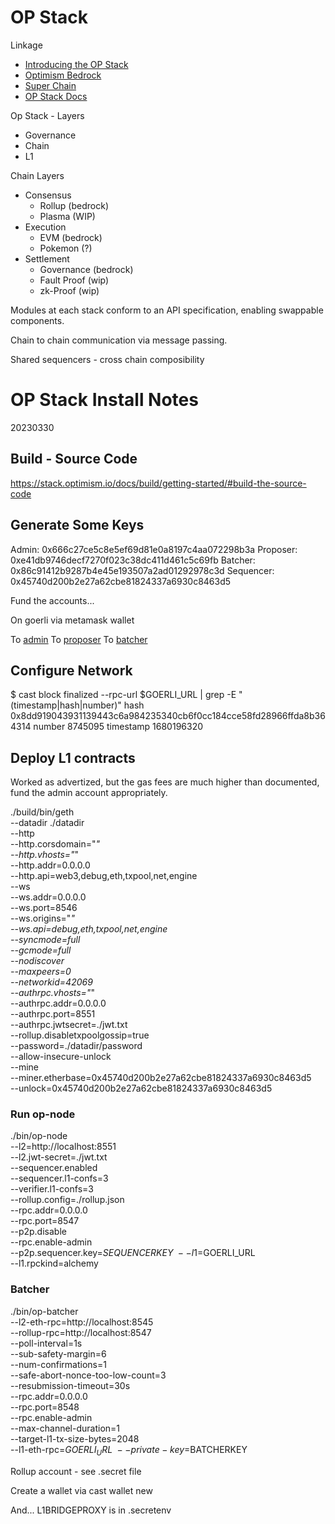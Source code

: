 # OP Stack

Linkage

* [Introducing the OP Stack](https://optimism.mirror.xyz/fLk5UGjZDiXFuvQh6R_HscMQuuY9ABYNF7PI76-qJYs)
* [Optimism Bedrock](https://dev.optimism.io/introducing-optimism-bedrock/)
* [Super Chain](https://optimism.mirror.xyz/2jk3D1Y8-hid8YOCUUa6yXmsyzNCYYyFJP0Nhaey9x0)
* [OP Stack Docs](https://stack.optimism.io/)


Op Stack - Layers

* Governance
* Chain
* L1

Chain Layers

* Consensus
    * Rollup (bedrock)
    * Plasma (WIP)
* Execution
    * EVM (bedrock)
    * Pokemon (?)
* Settlement
    * Governance (bedrock)
    * Fault Proof (wip)
    * zk-Proof (wip)


Modules at each stack conform to an API specification, enabling swappable components.

Chain to chain communication via message passing.

Shared sequencers - cross chain composibility


# OP Stack Install Notes

20230330

## Build - Source Code

https://stack.optimism.io/docs/build/getting-started/#build-the-source-code

## Generate Some Keys

Admin: 0x666c27ce5c8e5ef69d81e0a8197c4aa072298b3a
Proposer: 0xe41db9746decf7270f023c38dc411d461c5c69fb
Batcher: 0x86c91412b9287b4e45e193507a2ad01292978c3d
Sequencer: 0x45740d200b2e27a62cbe81824337a6930c8463d5
 


Fund the accounts...

On goerli via metamask wallet

To [admin](https://goerli.etherscan.io/tx/0x61d5cde449200719f09fa41bffcb5e8949062d0da4e96e10369d661abb29ca99)
To [proposer](https://goerli.etherscan.io/tx/0xb380f6bbd4c86cfa42b01563e9fca269979842144f6214a4e403a20d7e42780f)
To [batcher](https://goerli.etherscan.io/tx/0x127db084bb4e2083148a17e8fb0f3538da62705668a29df280e0bd8244db551e)

## Configure Network

$ cast block finalized --rpc-url $GOERLI_URL | grep -E "(timestamp|hash|number)"
hash                 0x8dd919043931139443c6a984235340cb6f0cc184cce58fd28966ffda8b364314
number               8745095
timestamp            1680196320

## Deploy L1 contracts

Worked as advertized, but the gas fees are much higher than documented, fund the admin account appropriately.

./build/bin/geth \
	--datadir ./datadir \
	--http \
	--http.corsdomain="*" \
	--http.vhosts="*" \
	--http.addr=0.0.0.0 \
	--http.api=web3,debug,eth,txpool,net,engine \
	--ws \
	--ws.addr=0.0.0.0 \
	--ws.port=8546 \
	--ws.origins="*" \
	--ws.api=debug,eth,txpool,net,engine \
	--syncmode=full \
	--gcmode=full \
	--nodiscover \
	--maxpeers=0 \
	--networkid=42069 \
	--authrpc.vhosts="*" \
	--authrpc.addr=0.0.0.0 \
	--authrpc.port=8551 \
	--authrpc.jwtsecret=./jwt.txt \
	--rollup.disabletxpoolgossip=true \
	--password=./datadir/password \
	--allow-insecure-unlock \
	--mine \
	--miner.etherbase=0x45740d200b2e27a62cbe81824337a6930c8463d5 \
	--unlock=0x45740d200b2e27a62cbe81824337a6930c8463d5


### Run op-node

./bin/op-node \
	--l2=http://localhost:8551 \
	--l2.jwt-secret=./jwt.txt \
	--sequencer.enabled \
	--sequencer.l1-confs=3 \
	--verifier.l1-confs=3 \
	--rollup.config=./rollup.json \
	--rpc.addr=0.0.0.0 \
	--rpc.port=8547 \
	--p2p.disable \
	--rpc.enable-admin \
	--p2p.sequencer.key=$SEQUENCERKEY \
	--l1=$GOERLI_URL \
	--l1.rpckind=alchemy


### Batcher

./bin/op-batcher \
    --l2-eth-rpc=http://localhost:8545 \
    --rollup-rpc=http://localhost:8547 \
    --poll-interval=1s \
    --sub-safety-margin=6 \
    --num-confirmations=1 \
    --safe-abort-nonce-too-low-count=3 \
    --resubmission-timeout=30s \
    --rpc.addr=0.0.0.0 \
    --rpc.port=8548 \
    --rpc.enable-admin \
    --max-channel-duration=1 \
    --target-l1-tx-size-bytes=2048 \
    --l1-eth-rpc=$GOERLI_URL \
    --private-key=$BATCHERKEY

Rollup account - see .secret file

Create a wallet via cast wallet new

And... L1BRIDGEPROXY is in .secretenv
